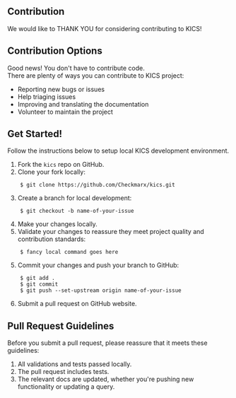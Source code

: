 ## Contribution

We would like to THANK YOU for considering contributing to KICS!

## Contribution Options

Good news! You don't have to contribute code.  
There are plenty of ways you can contribute to KICS project:

- Reporting new bugs or issues
- Help triaging issues
- Improving and translating the documentation 
- Volunteer to maintain the project

## Get Started!

Follow the instructions below to setup local KICS development environment.

1. Fork the `kics` repo on GitHub.
2. Clone your fork locally:
```
    $ git clone https://github.com/Checkmarx/kics.git
```
3. Create a branch for local development:
```
    $ git checkout -b name-of-your-issue
```
4. Make your changes locally.
5. Validate your changes to reassure they meet project quality and contribution standards:
```
    $ fancy local command goes here
```
5. Commit your changes and push your branch to GitHub:
```
    $ git add .
    $ git commit
    $ git push --set-upstream origin name-of-your-issue
```
6. Submit a pull request on GitHub website.

## Pull Request Guidelines

Before you submit a pull request, please reassure that it meets these guidelines:

1. All validations and tests passed locally.
1. The pull request includes tests.
1. The relevant docs are updated, whether you're pushing new functionality or updating a query.
